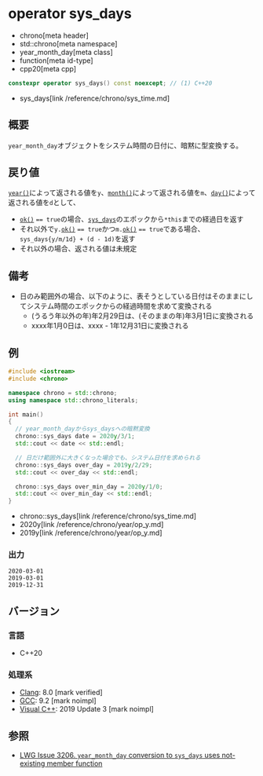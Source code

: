 # operator sys_days
* chrono[meta header]
* std::chrono[meta namespace]
* year_month_day[meta class]
* function[meta id-type]
* cpp20[meta cpp]

```cpp
constexpr operator sys_days() const noexcept; // (1) C++20
```
* sys_days[link /reference/chrono/sys_time.md]

## 概要
`year_month_day`オブジェクトをシステム時間の日付に、暗黙に型変換する。


## 戻り値
[`year()`](year.md)によって返される値を`y`、[`month()`](month.md)によって返される値を`m`、[`day()`](day.md)によって返される値を`d`として、

- [`ok()`](ok.md) `== true`の場合、[`sys_days`](/reference/chrono/sys_time.md)のエポックから`*this`までの経過日を返す
- それ以外で`y.`[`ok()`](/reference/chrono/year/ok.md) `== true`かつ`m.`[`ok()`](/reference/chrono/month/ok.md) `== true`である場合、`sys_days{y/m/1d} + (d - 1d)`を返す
- それ以外の場合、返される値は未規定


## 備考
- 日のみ範囲外の場合、以下のように、表そうとしている日付はそのままにしてシステム時間のエポックからの経過時間を求めて変換される
    - (うるう年以外の年)年2月29日は、(そのままの年)年3月1日に変換される
    - xxxx年1月0日は、xxxx - 1年12月31日に変換される


## 例
```cpp example
#include <iostream>
#include <chrono>

namespace chrono = std::chrono;
using namespace std::chrono_literals;

int main()
{
  // year_month_dayからsys_daysへの暗黙変換
  chrono::sys_days date = 2020y/3/1;
  std::cout << date << std::endl;

  // 日だけ範囲外に大きくなった場合でも、システム日付を求められる
  chrono::sys_days over_day = 2019y/2/29;
  std::cout << over_day << std::endl;

  chrono::sys_days over_min_day = 2020y/1/0;
  std::cout << over_min_day << std::endl;
}
```
* chrono::sys_days[link /reference/chrono/sys_time.md]
* 2020y[link /reference/chrono/year/op_y.md]
* 2019y[link /reference/chrono/year/op_y.md]

### 出力
```
2020-03-01
2019-03-01
2019-12-31
```

## バージョン
### 言語
- C++20

### 処理系
- [Clang](/implementation.md#clang): 8.0 [mark verified]
- [GCC](/implementation.md#gcc): 9.2 [mark noimpl]
- [Visual C++](/implementation.md#visual_cpp): 2019 Update 3 [mark noimpl]


## 参照
- [LWG Issue 3206. `year_month_day` conversion to `sys_days` uses not-existing member function](https://wg21.cmeerw.net/lwg/issue3206)
